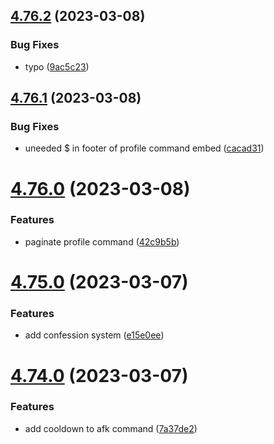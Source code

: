 ## [4.76.2](https://github.com/onesoft-sudo/sudobot/compare/v4.76.1...v4.76.2) (2023-03-08)


### Bug Fixes

* typo ([9ac5c23](https://github.com/onesoft-sudo/sudobot/commit/9ac5c23d420ecfcbc94b8cf86be43bd4ed693759))



## [4.76.1](https://github.com/onesoft-sudo/sudobot/compare/v4.76.0...v4.76.1) (2023-03-08)


### Bug Fixes

* uneeded $ in footer of profile command embed ([cacad31](https://github.com/onesoft-sudo/sudobot/commit/cacad317e7aac44f890b596d223ddd96b1a857c4))



# [4.76.0](https://github.com/onesoft-sudo/sudobot/compare/v4.75.0...v4.76.0) (2023-03-08)


### Features

* paginate profile command ([42c9b5b](https://github.com/onesoft-sudo/sudobot/commit/42c9b5b15f159b2c14c8683a97f60d7f655e3e63))



# [4.75.0](https://github.com/onesoft-sudo/sudobot/compare/v4.74.0...v4.75.0) (2023-03-07)


### Features

* add confession system ([e15e0ee](https://github.com/onesoft-sudo/sudobot/commit/e15e0eee5376cf841c40fea0363c90311a1fbdba))



# [4.74.0](https://github.com/onesoft-sudo/sudobot/compare/v4.73.1...v4.74.0) (2023-03-07)


### Features

* add cooldown to afk command ([7a37de2](https://github.com/onesoft-sudo/sudobot/commit/7a37de2d0fafcdee9e505821f262ca7b1507dcc0))



